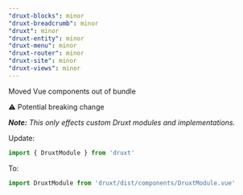 ```yaml
---
"druxt-blocks": minor
"druxt-breadcrumb": minor
"druxt": minor
"druxt-entity": minor
"druxt-menu": minor
"druxt-router": minor
"druxt-site": minor
"druxt-views": minor
---
```


Moved Vue components out of bundle

⚠ Potential breaking change

_**Note:** This only effects custom Druxt modules and implementations._

Update:
```js
import { DruxtModule } from 'druxt'
```

To:
```js
import DruxtModule from 'druxt/dist/components/DruxtModule.vue'
```
